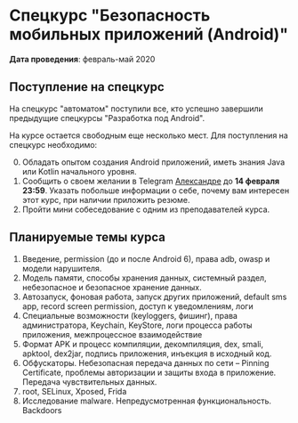 # Спецкурс "Безопасность мобильных приложений (Android)"
**Дата проведения**: февраль-май 2020

## Поступление на спецкурс

На спецкурс "автоматом" поступили все, кто успешно завершили предыдущие спецкурсы "Разработка под Android".

На курсе остается свободным еще несколько мест. Для поступления на спецкурс необходимо:

0. Обладать опытом создания Android приложений, иметь знания Java или Kotlin начального уровня.
1. Сообщить о своем желании в Telegram <a href="https://t.me/solinenarany">Александре</a> до **14 февраля 23:59**.
Указать побольше информации о себе, почему вам интересен этот курс, при наличии приложить резюме.
2. Пройти мини собеседование с одним из преподавателей курса.

## Планируемые темы курса

1. Введение, permission (до и после Android 6), права adb,  owasp и модели нарушителя.
2. Модель памяти, способы хранения данных, системный раздел, небезопасное и безопасное хранение данных.
3. Автозапуск, фоновая работа, запуск других приложений, default sms app, record screen permission,  доступ к уведомлениям, логи
4. Специальные возможности (keyloggers, фишинг), права администратора, Keychain, KeyStore, логи процесса работы приложения, межпроцессное взаимодействие
5. Формат APK и процесс компиляции, декомпиляция, dex, smali, apktool, dex2jar, подпись приложения, инъекция в исходный код.
6. Обфускаторы. Небезопасная передача данных по сети – Pinning Certificate, проблемы авторизации и защиты входа в приложение. Передача чувствительных данных.
7. root, SELinux, Xposed, Frida
8. Исследование malware. Непредусмотренная функциональность. Backdoors

